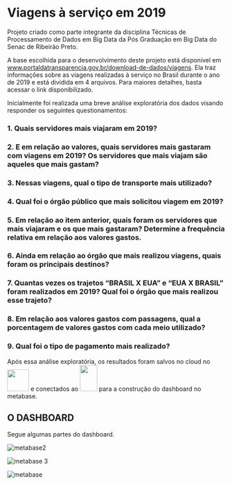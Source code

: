 # Viagens à serviço em 2019
Projeto criado como parte integrante da disciplina Técnicas de Processamento de Dados em Big Data da Pós Graduação em Big Data do Senac de Ribeirão Preto.

A base escolhida para o desenvolvimento deste projeto está disponível em www.portaldatransparencia.gov.br/download-de-dados/viagens. Ela traz informações sobre as viagens realizadas à serviço no Brasil durante o ano de 2019 e está dividida em 4 arquivos. Para maiores detalhes, basta acessar o link disponibilizado.

Inicialmente foi realizada uma breve análise exploratória dos dados visando responder os seguintes questionamentos:

### 1. Quais servidores mais viajaram em 2019?
### 2. E em relação ao valores, quais servidores mais gastaram com viagens em 2019?  Os servidores que mais viajam são aqueles que mais gastam?
### 3. Nessas viagens, qual o tipo de transporte mais utilizado?
### 4. Qual foi o órgão público que mais solicitou viagem em 2019?
### 5. Em relação ao item anterior, quais foram os servidores que mais viajaram e os que mais gastaram? Determine a frequência relativa em relação aos valores gastos.
### 6. Ainda em relação ao órgão que mais realizou viagens, quais foram os principais destinos?
### 7. Quantas vezes os trajetos “BRASIL X EUA” e “EUA X BRASIL” foram realizados em 2019? Qual foi o órgão que mais realizou esse trajeto?
### 8. Em relação aos valores gastos com passagens, qual a porcentagem de valores gastos com cada meio utilizado?
### 9. Qual foi o tipo de pagamento mais realizado?

Após essa análise exploratória, os resultados foram salvos no cloud no <img src="https://user-images.githubusercontent.com/56939260/80532165-17fdaf80-8972-11ea-8b90-cea8b0911a84.png"  width="50" height="50"> e conectados  ao <img src = "https://user-images.githubusercontent.com/56939260/80532196-28ae2580-8972-11ea-8b4b-6578baa95e40.png" width="40" height="60"> para a construção do dashboard no metabase.


## O DASHBOARD

Segue algumas partes do dashboard.


![metabase2](https://user-images.githubusercontent.com/56939260/80532239-3499e780-8972-11ea-97e0-e88769aeab14.png)

![metabase 3](https://user-images.githubusercontent.com/56939260/80532254-39f73200-8972-11ea-8427-0b25eab29eb0.png)

![metabase](https://user-images.githubusercontent.com/56939260/80529377-c5ba8f80-896d-11ea-90c1-21b18238d0af.png)
